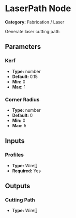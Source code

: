 
# LaserPath Node

**Category:** Fabrication / Laser

Generate laser cutting path

## Parameters


### Kerf
- **Type:** number
- **Default:** 0.15
- **Min:** 0
- **Max:** 1



### Corner Radius
- **Type:** number
- **Default:** 0
- **Min:** 0
- **Max:** 5



## Inputs


### Profiles
- **Type:** Wire[]
- **Required:** Yes



## Outputs


### Cutting Path
- **Type:** Wire[]





